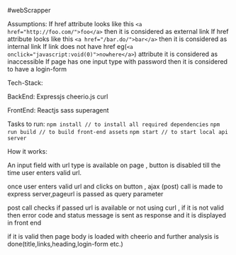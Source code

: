 #webScrapper

Assumptions:
If href attribute looks like this `<a href="http://foo.com/">foo</a>` then it is considered as external link
If href attribute looks like this `<a href="/bar.do/">bar</a>` then it is considered as internal link
If link does not have href eg(`<a onclick="javascript:void(0)">nowhere</a>`) attribute it is considered as inaccessible
If page has one input type with password then it is considered to have a login-form

Tech-Stack:

BackEnd:
Expressjs
cheerio.js
curl

FrontEnd:
Reactjs
sass
superagent

Tasks to run:
`npm install // to install all required dependencies`
`npm run build // to build front-end assets`
`npm start // to start local api server`

How it works:

An input field with url type is available on page , button is disabled till the time user enters valid url.

once user enters valid url and clicks on button , ajax (post) call is made to express server,pageurl is passed as query parameter

post call checks if passed url is available or not using curl , if it is not valid then error code and status message is sent as response and it is displayed in front end

if it is valid then page body is loaded with cheerio and further analysis is done(title,links,heading,login-form etc.)
